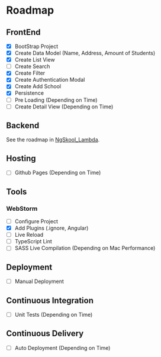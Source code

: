 # Roadmap

## FrontEnd

- [x] BootStrap Project
- [x] Create Data Model (Name, Address, Amount of Students)
- [x] Create List View
- [ ] Create Search
- [x] Create Filter
- [x] Create Authentication Modal
- [x] Create Add School
- [x] Persistence
- [ ] Pre Loading (Depending on Time)
- [ ] Create Detail View (Depending on Time)

## Backend

See the roadmap in [NgSkool_Lambda](https://github.com/jacktator/NgSkool_Lambda#roadmap).

## Hosting

- [ ] Github Pages (Depending on Time)

## Tools

### WebStorm

- [ ] Configure Project
- [x] Add Plugins (.ignore, Angular)
- [ ] Live Reload
- [ ] TypeScript Lint
- [ ] SASS Live Compilation (Depending on Mac Performance)

## Deployment

- [ ] Manual Deployment

## Continuous Integration

- [ ] Unit Tests (Depending on Time)

## Continuous Delivery

- [ ] Auto Deployment (Depending on Time)
